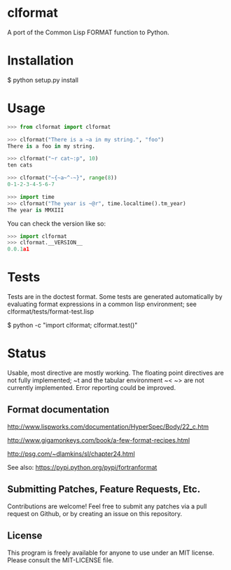 # clformat

A port of the Common Lisp FORMAT function to Python.

# Installation

  $ python setup.py install

# Usage

```python
>>> from clformat import clformat

>>> clformat("There is a ~a in my string.", "foo")
There is a foo in my string.

>>> clformat("~r cat~:p", 10)
ten cats

>>> clformat("~{~a~^-~}", range(8))
0-1-2-3-4-5-6-7

>>> import time
>>> clformat("The year is ~@r", time.localtime().tm_year)
The year is MMXIII
```

You can check the version like so:
```python
>>> import clformat
>>> clformat.__VERSION__
0.0.1a1
```

# Tests
Tests are in the doctest format. Some tests are generated
automatically by evaluating format expressions in a common lisp
environment; see clformat/tests/format-test.lisp

  $ python -c "import clformat; clformat.test()"

# Status

Usable, most directive are mostly working. The floating point
directives are not fully implemented; ~t and the tabular environment
~< ~> are not currently implemented. Error reporting could be
improved.

## Format documentation

http://www.lispworks.com/documentation/HyperSpec/Body/22_c.htm

http://www.gigamonkeys.com/book/a-few-format-recipes.html

http://psg.com/~dlamkins/sl/chapter24.html

See also: https://pypi.python.org/pypi/fortranformat

## Submitting Patches, Feature Requests, Etc.

Contributions are welcome! Feel free to submit any patches via a pull
request on Github, or by creating an issue on this repository.

## License

This program is freely available for anyone to use under an MIT license.
Please consult the MIT-LICENSE file.
